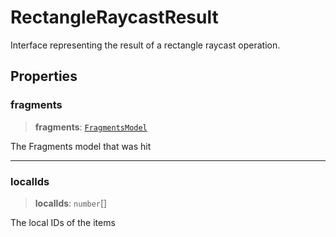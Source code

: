 # RectangleRaycastResult

Interface representing the result of a rectangle raycast operation.

## Properties

### fragments

> **fragments**: [`FragmentsModel`](../classes/FragmentsModel.md)

The Fragments model that was hit

***

### localIds

> **localIds**: `number`[]

The local IDs of the items

